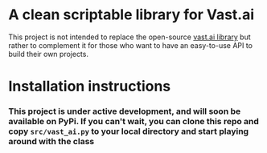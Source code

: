 # A clean scriptable library for Vast.ai
 
 This project is not intended to replace the open-source [vast.ai library](https://github.com/vast-ai/vast-python) but rather to complement it for those who want to have an easy-to-use API to build their own projects.


# Installation instructions
 ### This project is under active development, and will soon be available on PyPi. If you can't wait, you can clone this repo and copy `src/vast_ai.py` to your local directory and start playing around with the class
